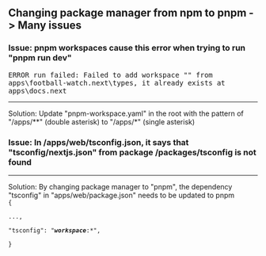 ## Changing package manager from npm to pnpm -> Many issues  

### Issue: pnpm workspaces cause this error when trying to run "pnpm run dev"
  <samp>ERROR  run failed: Failed to add workspace "" from apps\football-watch\.next\types, it already exists at apps\docs\.next</samp>  

----------------------------------------------------------------

Solution: Update "pnpm-workspace.yaml" in the root with the pattern of "/apps/\*\*" (double asterisk) to "/apps/*" (single asterisk)  

### Issue: In /apps/web/tsconfig.json, it says that "tsconfig/nextjs.json" from package /packages/tsconfig is not found  

----------------------------------------------------------------  

Solution: By changing package manager to "pnpm", the dependency "tsconfig" in "apps/web/package.json" needs to be updated to pnpm  
<code>{  
    ...,  
    "tsconfig": "***workspace***:\*",  
}
</code>
